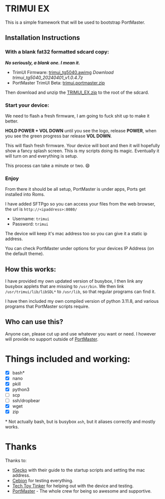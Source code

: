 # TRIMUI EX

This is a simple framework that will be used to bootstrap PortMaster.

## Installation Instructions

### With a blank fat32 formatted sdcard copy:

***No seriously, a blank one. I mean it.***

- TrimUI Firmware: [trimui_tg5040.awimg](https://github.com/trimui/firmware_smartpro/releases/tag/v1.0.4) _Download trimui_tg5040_20240401_v1.0.4.7z_
- PortMaster TrimUI Beta: [trimui.portmaster.zip](https://github.com/kloptops/TRIMUI_EX/releases/latest/download/trimui.portmaster.zip)

Then download and unzip the [TRIMUI_EX.zip](https://github.com/kloptops/TRIMUI_EX/releases/latest/download/TRIMUI_EX.zip) to the root of the sdcard.

### Start your device:

We need to flash a fresh firmware, I am going to fuck shit up to make it better.

**HOLD POWER + VOL DOWN** until you see the logo, release **POWER**, when you see the green progress bar release **VOL DOWN**.

This will flash fresh firmware. Your device will boot and then it will hopefully show a fancy splash screen. This is my scripts doing its magic. Eventually it will turn on and everything is setup.

This process can take a minute or two. :smile:

### Enjoy

From there it should be all setup, PortMaster is under apps, Ports get installed into Roms.

I have added SFTPgo so you can access your files from the web browser, the url is `http://<ipaddress>:8080/`

- Username: `trimui`
- Password: `trimui`

The device will keep it's mac address too so you can give it a static ip address.

You can check PortMaster under options for your devices IP Address (on the default theme).

## How this works:

I have provided my own updated version of busybox, I then link any busybox applets that are missing to `/usr/bin`. We then link `/usr/trimui/lib/libSDL*` to `/usr/lib`, so that regular programs can find it.

I have then included my own compiled version of python 3.11.8, and various programs that PortMaster scripts require.

## Who can use this?

Anyone can, please cut up and use whatever you want or need. I however will provide no support outside of [PortMaster](https://discord.gg/SbVcUM4qFp).

# Things included and working:

- [x] bash\*
- [x] nano
- [x] pkill
- [x] python3
- [ ] scp
- [ ] ssh/dropbear
- [x] wget
- [x] zip

\* Not actually bash, but is busybox `ash`, but it aliases correctly and mostly works.

# Thanks

Thanks to:

- [tGecko](https://github.com/tGecko/TrimUI-Smart-Pro-resources?tab=readme-ov-file#startup-script) with their guide to the startup scripts and setting the mac address.
- [Cebion](https://github.com/cebion) for testing everything.
- [Tech Toy Tinker](https://techtoytinker.com) for helping out with the device and testing.
- [PortMaster](https://discord.gg/SbVcUM4qFp) - The whole crew for being so awesome and supportive.
